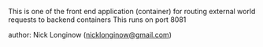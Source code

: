 This is one of the front end application (container) for routing external world requests to backend containers
This runs on port 8081

author:  Nick Longinow (nicklonginow@gmail.com)